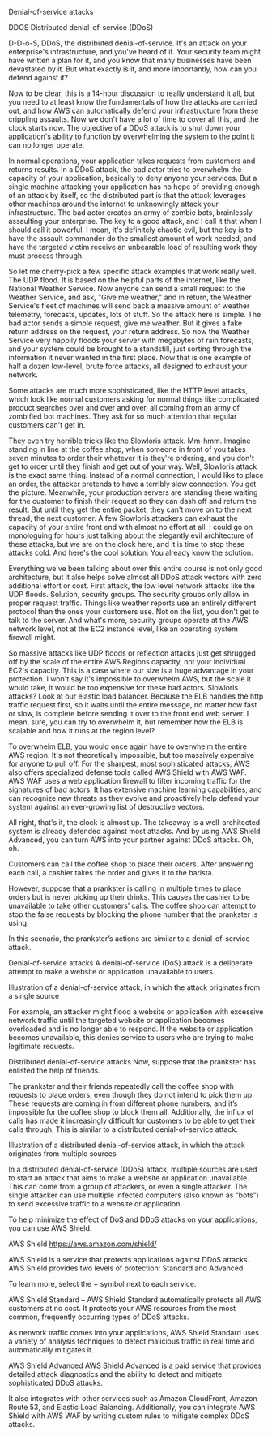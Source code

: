 Denial-of-service attacks

DDOS Distributed denial-of-service (DDoS)


D-D-o-S, DDoS, the distributed denial-of-service. It's an attack on your enterprise's infrastructure, and you've heard of it. Your security team might have written a plan for it, and you know that many businesses have been devastated by it. But what exactly is it, and more importantly, how can you defend against it? 

Now to be clear, this is a 14-hour discussion to really understand it all, but you need to at least know the fundamentals of how the attacks are carried out, and how AWS can automatically defend your infrastructure from these crippling assaults. Now we don't have a lot of time to cover all this, and the clock starts now. The objective of a DDoS attack is to shut down your application's ability to function by overwhelming the system to the point it can no longer operate. 

In normal operations, your application takes requests from customers and returns results. In a DDoS attack, the bad actor tries to overwhelm the capacity of your application, basically to deny anyone your services. But a single machine attacking your application has no hope of providing enough of an attack by itself, so the distributed part is that the attack leverages other machines around the internet to unknowingly attack your infrastructure. The bad actor creates an army of zombie bots, brainlessly assaulting your enterprise. The key to a good attack, and I call it that when I should call it powerful. I mean, it's definitely chaotic evil, but the key is to have the assault commander do the smallest amount of work needed, and have the targeted victim receive an unbearable load of resulting work they must process through. 

So let me cherry-pick a few specific attack examples that work really well. The UDP flood. It is based on the helpful parts of the internet, like the National Weather Service. Now anyone can send a small request to the Weather Service, and ask, "Give me weather," and in return, the Weather Service's fleet of machines will send back a massive amount of weather telemetry, forecasts, updates, lots of stuff. So the attack here is simple. The bad actor sends a simple request, give me weather. But it gives a fake return address on the request, your return address. So now the Weather Service very happily floods your server with megabytes of rain forecasts, and your system could be brought to a standstill, just sorting through the information it never wanted in the first place. Now that is one example of half a dozen low-level, brute force attacks, all designed to exhaust your network. 

Some attacks are much more sophisticated, like the HTTP level attacks, which look like normal customers asking for normal things like complicated product searches over and over and over, all coming from an army of zombified bot machines. They ask for so much attention that regular customers can't get in. 

They even try horrible tricks like the Slowloris attack. Mm-hmm. Imagine standing in line at the coffee shop, when someone in front of you takes seven minutes to order their whatever it is they're ordering, and you don't get to order until they finish and get out of your way. Well, Slowloris attack is the exact same thing. Instead of a normal connection, I would like to place an order, the attacker pretends to have a terribly slow connection. You get the picture. Meanwhile, your production servers are standing there waiting for the customer to finish their request so they can dash off and return the result. But until they get the entire packet, they can't move on to the next thread, the next customer. A few Slowloris attackers can exhaust the capacity of your entire front end with almost no effort at all. I could go on monologuing for hours just talking about the elegantly evil architecture of these attacks, but we are on the clock here, and it is time to stop these attacks cold. And here's the cool solution: You already know the solution. 

Everything we've been talking about over this entire course is not only good architecture, but it also helps solve almost all DDoS attack vectors with zero additional effort or cost. First attack, the low level network attacks like the UDP floods. Solution, security groups. The security groups only allow in proper request traffic. Things like weather reports use an entirely different protocol than the ones your customers use. Not on the list, you don't get to talk to the server. And what's more, security groups operate at the AWS network level, not at the EC2 instance level, like an operating system firewall might. 

So massive attacks like UDP floods or reflection attacks just get shrugged off by the scale of the entire AWS Regions capacity, not your individual EC2's capacity. This is a case where our size is a huge advantage in your protection. I won't say it's impossible to overwhelm AWS, but the scale it would take, it would be too expensive for these bad actors. Slowloris attacks? Look at our elastic load balancer. Because the ELB handles the http traffic request first, so it waits until the entire message, no matter how fast or slow, is complete before sending it over to the front end web server. I mean, sure, you can try to overwhelm it, but remember how the ELB is scalable and how it runs at the region level? 

To overwhelm ELB, you would once again have to overwhelm the entire AWS region. It's not theoretically impossible, but too massively expensive for anyone to pull off. For the sharpest, most sophisticated attacks, AWS also offers specialized defense tools called AWS Shield with AWS WAF. AWS WAF uses a web application firewall to filter incoming traffic for the signatures of bad actors. It has extensive machine learning capabilities, and can recognize new threats as they evolve and proactively help defend your system against an ever-growing list of destructive vectors. 

All right, that's it, the clock is almost up. The takeaway is a well-architected system is already defended against most attacks. And by using AWS Shield Advanced, you can turn AWS into your partner against DDoS attacks. Oh, oh.





Customers can call the coffee shop to place their orders. After answering each call, a cashier takes the order and gives it to the barista. 

However, suppose that a prankster is calling in multiple times to place orders but is never picking up their drinks. This causes the cashier to be unavailable to take other customers’ calls. The coffee shop can attempt to stop the false requests by blocking the phone number that the prankster is using. 

In this scenario, the prankster’s actions are similar to a denial-of-service attack.



Denial-of-service attacks
A denial-of-service (DoS) attack is a deliberate attempt to make a website or application unavailable to users.

Illustration of a denial-of-service attack, in which the attack originates from a single source

For example, an attacker might flood a website or application with excessive network traffic until the targeted website or application becomes overloaded and is no longer able to respond. If the website or application becomes unavailable, this denies service to users who are trying to make legitimate requests.

Distributed denial-of-service attacks
Now, suppose that the prankster has enlisted the help of friends. 

The prankster and their friends repeatedly call the coffee shop with requests to place orders, even though they do not intend to pick them up. These requests are coming in from different phone numbers, and it’s impossible for the coffee shop to block them all. Additionally, the influx of calls has made it increasingly difficult for customers to be able to get their calls through. This is similar to a distributed denial-of-service attack.

Illustration of a distributed denial-of-service attack, in which the attack originates from multiple sources

In a distributed denial-of-service (DDoS) attack, multiple sources are used to start an attack that aims to make a website or application unavailable. This can come from a group of attackers, or even a single attacker. The single attacker can use multiple infected computers (also known as “bots”) to send excessive traffic to a website or application.

To help minimize the effect of DoS and DDoS attacks on your applications, you can use AWS Shield.


AWS Shield
https://aws.amazon.com/shield/

AWS Shield is a service that protects applications against DDoS attacks. AWS Shield provides two levels of protection: Standard and Advanced.

To learn more, select the + symbol next to each service.


AWS Shield Standard
–
AWS Shield Standard automatically protects all AWS customers at no cost. It protects your AWS resources from the most common, frequently occurring types of DDoS attacks. 

As network traffic comes into your applications, AWS Shield Standard uses a variety of analysis techniques to detect malicious traffic in real time and automatically mitigates it. 

AWS Shield Advanced
AWS Shield Advanced is a paid service that provides detailed attack diagnostics and the ability to detect and mitigate sophisticated DDoS attacks. 

It also integrates with other services such as Amazon CloudFront, Amazon Route 53, and Elastic Load Balancing. Additionally, you can integrate AWS Shield with AWS WAF by writing custom rules to mitigate complex DDoS attacks.
